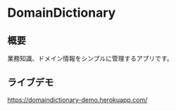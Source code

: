 # DomainDictionary

## 概要

業務知識、ドメイン情報をシンプルに管理するアプリです。


## ライブデモ

https://domaindictionary-demo.herokuapp.com/
